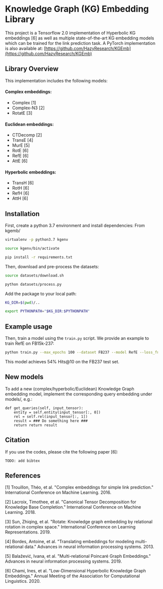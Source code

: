 # Knowledge Graph (KG) Embedding Library

This project is a Tensorflow 2.0 implementation of Hyperbolic KG embeddings [6]
as well as multiple state-of-the-art KG embedding models which can be trained
for the link prediction task. A PyTorch implementation is also available at:
[https://github.com/HazyResearch/KGEmb](https://github.com/HazyResearch/KGEmb)

## Library Overview

This implementation includes the following models:

#### Complex embeddings:

*   Complex [1]
*   Complex-N3 [2]
*   RotatE [3]

#### Euclidean embeddings:

*   CTDecomp [2]
*   TransE [4]
*   MurE [5]
*   RotE [6]
*   RefE [6]
*   AttE [6]

#### Hyperbolic embeddings:

*   TransH [6]
*   RotH [6]
*   RefH [6]
*   AttH [6]

## Installation

First, create a python 3.7 environment and install dependencies: From kgemb/

```bash
virtualenv -p python3.7 kgenv
```

```bash
source kgenv/bin/activate
```

```bash
pip install -r requirements.txt
```

Then, download and pre-process the datasets:

```bash
source datasets/download.sh
```

```bash
python datasets/process.py
```

Add the package to your local path:

```bash
KG_DIR=$(pwd)/..
```

```bash
export PYTHONPATH="$KG_DIR:$PYTHONPATH"
```

## Example usage

Then, train a model using the `train.py` script. We provide an example to train
RefE on FB15k-237:

```bash
python train.py --max_epochs 100 --dataset FB237 --model RefE --loss_fn SigmoidCrossEntropy --neg_sample_size -1 --data_dir data --optimizer Adagrad --lr 5e-2 --save_dir logs --rank 500 --entity_reg 1e-5 --rel_reg 1e-5 --patience 10 --valid 5 --save_model=false --save_logs=true --regularizer L3 --initializer GlorotNormal
```

This model achieves 54% Hits@10 on the FB237 test set.

## New models

To add a new (complex/hyperbolic/Euclidean) Knowledge Graph embedding model,
implement the corresponding query embedding under models/, e.g.:

```
def get_queries(self, input_tensor):
    entity = self.entity(input_tensor[:, 0])
    rel = self.rel(input_tensor[:, 1])
    result = ### Do something here ###
    return return result
```

## Citation

If you use the codes, please cite the following paper [6]:

```
TODO: add bibtex
```

## References

[1] Trouillon, Théo, et al. "Complex embeddings for simple link prediction."
International Conference on Machine Learning. 2016.

[2] Lacroix, Timothee, et al. "Canonical Tensor Decomposition for Knowledge Base
Completion." International Conference on Machine Learning. 2018.

[3] Sun, Zhiqing, et al. "Rotate: Knowledge graph embedding by relational
rotation in complex space." International Conference on Learning
Representations. 2019.

[4] Bordes, Antoine, et al. "Translating embeddings for modeling
multi-relational data." Advances in neural information processing systems. 2013.

[5] Balažević, Ivana, et al. "Multi-relational Poincaré Graph Embeddings."
Advances in neural information processing systems. 2019.

[6] Chami, Ines, et al. "Low-Dimensional Hyperbolic Knowledge Graph Embeddings."
Annual Meeting of the Association for Computational Linguistics. 2020.
